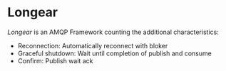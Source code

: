 # Longear

*Longear* is an AMQP Framework counting the additional characteristics:

* Reconnection: Automatically reconnect with bloker
* Graceful shutdown: Wait until completion of publish and consume
* Confirm: Publish wait ack


